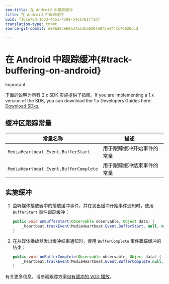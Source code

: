```yaml
---
seo-title: 在 Android 中跟踪缓冲
title: 在 Android 中跟踪缓冲
uuid: f16ce76d-1db3-4b51-4c98-54cb781f71d7
translation-type: tm+mt
source-git-commit: e89620ce60a37aa4ba0207e8f5a4f43c76026dcd

---
```



# 在 Android 中跟踪缓冲{#track-buffering-on-android}

>[!IMPORTANT]
>下面的说明为所有 2.x SDK 实施提供了指南。If you are implementing a 1.x version of the SDK, you can download the 1.x Developers Guides here: [Download SDks.](/help/sdk-implement/download-sdks.md)

## 缓冲区跟踪常量

| 常量名称 | 描述     |
|---|---|
| `MediaHeartbeat.Event.BufferStart` | 用于跟踪缓冲开始事件的常量 |
| `MediaHeartbeat.Event.BufferComplete` | 用于跟踪缓冲结束事件的常量 |

## 实施缓冲

1. 监听媒体播放器中的播放缓冲事件，并在发出缓冲开始事件通知时，使用 `BufferStart` 事件跟踪缓冲：

   ```java
   public void onBufferStart(Observable observable, Object data) {  
       _heartbeat.trackEvent(MediaHeartbeat.Event.BufferStart, null, null); 
   }
   ```

1. 在从媒体播放器发出缓冲结束通知时，使用 `BufferComplete` 事件跟踪缓冲的结束：

   ```java
   public void onBufferComplete(Observable observable, Object data) {  
       _heartbeat.trackEvent(MediaHeartbeat.Event.BufferComplete,null, null); 
   }
   ```

有关更多信息，请参阅跟踪方案[带有缓冲的 VOD 播放](/help/sdk-implement/tracking-scenarios/vod-buffering.md)。
